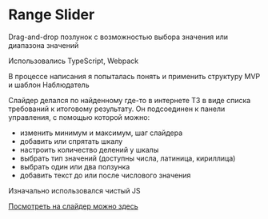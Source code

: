 # Range Slider

Drag-and-drop позлунок с возможностью выбора значения или диапазона значений

Использовались TypeScript, Webpack 

В процессе написания я попыталась понять и применить структуру MVP и шаблон Наблюдатель

Слайдер делался по найденному где-то в интернете ТЗ в виде списка требований к итоговому результату. Он подсоединен к панели управления, с помощью которой можно:
- изменить минимум и максимум, шаг слайдера
- добавить или спрятать шкалу
- настроить количество делений у шкалы
- выбрать тип значений (доступны числа, латиница, кириллица)
- выбрать один или два ползунка
- добавить текст до или после числового значения

Изначально использовался чистый JS

[Посмотреть на слайдер можно здесь](https://lin-is.github.io/RangeSlider/dist/index.html)
